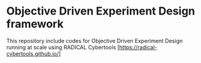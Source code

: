 # Objective Driven Experiment Design framework

This repository include codes for Objective Driven Experiment Design running at scale using RADICAL Cybertools [https://radical-cybertools.github.io/]
